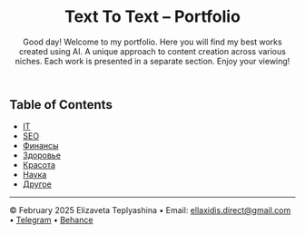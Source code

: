 <header>

# Text To Text – Portfolio

Good day! Welcome to my portfolio. Here you will find my best works created using AI. A unique approach to content creation across various niches. Each work is presented in a separate section. Enjoy your viewing!

</header>

## Table of Contents

- [IT](финансы/)
- [SEO](СЕО/)
- [Финансы](копирайтинг/)
- [Здоровье](нумерология/)
- [Красота](личное/)
- [Наука](мультипромпт/)
- [Другое](мультипромпт/)
  
<footer>

---

&copy; February 2025 Elizaveta Teplyashina &bull; Email: ellaxidis.direct@gmail.com &bull; [Telegram](https://t.me/ellaxidis) &bull; [Behance](https://www.behance.net/ellaxidis)

</footer>
